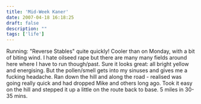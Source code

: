 ```yaml
---
title: 'Mid-Week Kaner'
date: 2007-04-18 16:18:25
draft: false
description: ""
tags: ['life']
---
```


Running: "Reverse Stables" quite quickly! Cooler than on Monday, with a bit of biting wind. I hate oilseed rape but there are many many fields around here where I have to run though/past. Sure it looks great: all bright yellow and energising. But the pollen/smell gets into my sinuses and gives me a fucking headache. Ran down the hill and along the road - realised was going really quick and had dropped Mike and others long ago. Took it easy on the hill and stepped it up a little on the route back to base. 5 miles in 30-35 mins.